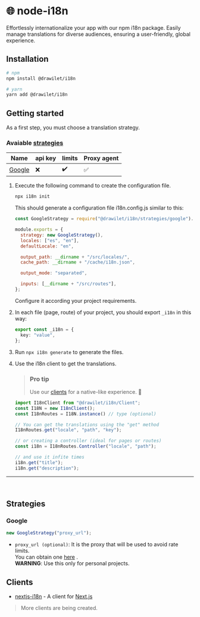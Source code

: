 # :globe_with_meridians: node-i18n

Effortlessly internationalize your app with our npm i18n package. Easily manage translations for diverse audiences, ensuring a user-friendly, global experience.

## Installation

```bash
# npm
npm install @drawilet/i18n

# yarn
yarn add @drawilet/i18n
```

## Getting started

As a first step, you must choose a translation strategy.

### Avaiable [strategies](#strategies)

| Name              | api key | limits             | Proxy agent |
| ----------------- | ------- | ------------------ | ----------- |
| [Google](#google) | ❌      | :heavy_check_mark: | ✅          |

1. Execute the following command to create the configuration file.

   ```bash
   npx i18n init
   ```

   This should generate a configuration file i18n.config.js similar to this:

   ```js
   const GoogleStrategy = require("@drawilet/i18n/strategies/google").default;

   module.exports = {
     strategy: new GoogleStrategy(),
     locales: ["es", "en"],
     defaultLocale: "en",

     output_path: __dirname + "/src/locales/",
     cache_path: __dirname + "/cache/i18n.json",

     output_mode: "separated",

     inputs: [__dirname + "/src/routes"],
   };
   ```

   Configure it according your project requirements.

2. In each file (page, route) of your project, you should export `_i18n` in this way:

   ```ts
   export const _i18n = {
     key: "value",
   };
   ```

3. Run `npx i18n generate` to generate the files.

4. Use the i18n client to get the translations.

   > ### Pro tip
   >
   > Use our [clients](#clients) for a native-like experience. :star2:

   ```ts
   import I18nClient from "@drawilet/i18n/Client";
   const I18N = new I18nClient();
   const I18nRoutes = I18N.instance() // type (optional)

   // You can get the translations using the "get" method
   I18nRoutes.get("locale", "path", "key");

   // or creating a controller (ideal for pages or routes)
   const i18n = I18nRoutes.Controller("locale", "path");

   // and use it infite times
   i18n.get("title");
   i18n.get("description");
   ```

---

<br>

## Strategies

### Google

```js
new GoogleStrategy("proxy_url");
```

- `proxy_url (optional)`: It is the proxy that will be used to avoid rate limits.<br> You can obtain one [here](https://free-proxy-list.net/) . <br>**WARNING**: Use this only for personal projects.

## Clients

- [nextjs-i18n](https://www.npmjs.com/package/@drawilet/nextjs-i18n) -
  A client for [Next.js](https://www.npmjs.com/package/next)

> More clients are being created.
